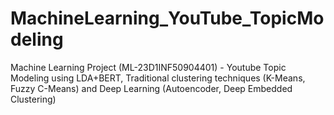 # MachineLearning_YouTube_TopicModeling
Machine Learning Project (ML-23D1INF50904401) - Youtube Topic Modeling using LDA+BERT, Traditional clustering techniques (K-Means, Fuzzy C-Means) and Deep Learning (Autoencoder, Deep Embedded Clustering)
